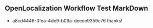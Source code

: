 ## OpenLocalization Workflow Test MarkDown
* a8cd4446-0fea-4de9-b09a-deeee9359c76 thanks!

<!--HONumber=Aug16_HO1-->


